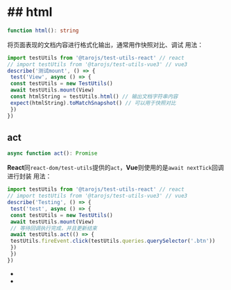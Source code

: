 # ## html[​](other.html#html)
```ts
function html(): string
```

将页面表现的文档内容进行格式化输出，通常用作快照对比、调试
用法：
```js
import testUtils from '@tarojs/test-utils-react' // react
// import testUtils from '@tarojs/test-utils-vue3' // vue3
describe('测试mount', () => {
 test('View', async () => {
 const testUtils = new TestUtils()
 await testUtils.mount(View)
 const htmlString = testUtils.html() // 输出文档字符串内容
 expect(htmlString).toMatchSnapshot() // 可以用于快照对比
 })
})
```

## act[​](other.html#act)
```ts
async function act(): Promise
```

**React**同`react-dom/test-utils`提供的`act`，**Vue**则使用的是`await nextTick`回调进行封装
用法：
```js
import testUtils from '@tarojs/test-utils-react' // react
// import testUtils from '@tarojs/test-utils-vue3' // vue3
describe('Testing', () => {
 test('test', async () => {
 const testUtils = new TestUtils()
 await testUtils.mount(View)
 // 等待回调执行完成，并且更新结束
 await testUtils.act(() => {
 testUtils.fireEvent.click(testUtils.queries.querySelector('.btn'))
 })
 })
})
```

- 
-
